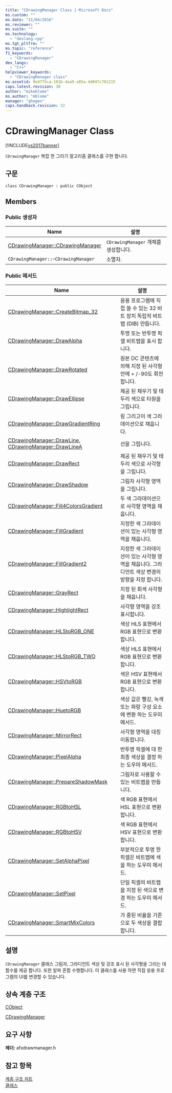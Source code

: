 ```yaml
---
title: "CDrawingManager Class | Microsoft Docs"
ms.custom: ""
ms.date: "11/04/2016"
ms.reviewer: ""
ms.suite: ""
ms.technology: 
  - "devlang-cpp"
ms.tgt_pltfrm: ""
ms.topic: "reference"
f1_keywords: 
  - "CDrawingManager"
dev_langs: 
  - "C++"
helpviewer_keywords: 
  - "CDrawingManager class"
ms.assetid: 9e4775ca-101b-4aa9-a85a-4d047c701215
caps.latest.revision: 30
author: "mikeblome"
ms.author: "mblome"
manager: "ghogen"
caps.handback.revision: 32
---
```

# CDrawingManager Class
[!INCLUDE[vs2017banner](../../assembler/inline/includes/vs2017banner.md)]

`CDrawingManager` 복잡 한 그리기 알고리즘 클래스를 구현 합니다.  
  
## 구문  
  
```  
class CDrawingManager : public CObject  
```  
  
## Members  
  
### Public 생성자  
  
|Name|설명|  
|----------|--------|  
|[CDrawingManager::CDrawingManager](../Topic/CDrawingManager::CDrawingManager.md)|`CDrawingManager` 개체를 생성합니다.|  
|`CDrawingManager::~CDrawingManager`|소멸자.|  
  
### Public 메서드  
  
|Name|설명|  
|----------|--------|  
|[CDrawingManager::CreateBitmap\_32](../Topic/CDrawingManager::CreateBitmap_32.md)|응용 프로그램에 직접 쓸 수 있는 32 비트 장치 독립적 비트맵 \(DIB\) 만듭니다.|  
|[CDrawingManager::DrawAlpha](../Topic/CDrawingManager::DrawAlpha.md)|투명 또는 반투명 픽셀 비트맵을 표시 합니다.|  
|[CDrawingManager::DrawRotated](../Topic/CDrawingManager::DrawRotated.md)|원본 DC 콘텐츠에 의해 지정 된 사각형 안에 \+ \/\-90도 회전합니다.|  
|[CDrawingManager::DrawEllipse](../Topic/CDrawingManager::DrawEllipse.md)|제공 된 채우기 및 테두리 색으로 타원을 그립니다.|  
|[CDrawingManager::DrawGradientRing](../Topic/CDrawingManager::DrawGradientRing.md)|링 그리고이 색 그라데이션으로 채웁니다.|  
|[CDrawingManager::DrawLine, CDrawingManager::DrawLineA](../Topic/CDrawingManager::DrawLine,%20CDrawingManager::DrawLineA.md)|선을 그립니다.|  
|[CDrawingManager::DrawRect](../Topic/CDrawingManager::DrawRect.md)|제공 된 채우기 및 테두리 색으로 사각형을 그립니다.|  
|[CDrawingManager::DrawShadow](../Topic/CDrawingManager::DrawShadow.md)|그림자 사각형 영역을 그립니다.|  
|[CDrawingManager::Fill4ColorsGradient](../Topic/CDrawingManager::Fill4ColorsGradient.md)|두 색 그라데이션으로 사각형 영역을 채웁니다.|  
|[CDrawingManager::FillGradient](../Topic/CDrawingManager::FillGradient.md)|지정한 색 그라데이션이 있는 사각형 영역을 채웁니다.|  
|[CDrawingManager::FillGradient2](../Topic/CDrawingManager::FillGradient2.md)|지정한 색 그라데이션이 있는 사각형 영역을 채웁니다.  그라디언트 색상 변경의 방향을 지정 합니다.|  
|[CDrawingManager::GrayRect](../Topic/CDrawingManager::GrayRect.md)|지정 된 회색 사각형을 채웁니다.|  
|[CDrawingManager::HighlightRect](../Topic/CDrawingManager::HighlightRect.md)|사각형 영역을 강조 표시합니다.|  
|[CDrawingManager::HLStoRGB\_ONE](../Topic/CDrawingManager::HLStoRGB_ONE.md)|색상 HLS 표현에서 RGB 표현으로 변환합니다.|  
|[CDrawingManager::HLStoRGB\_TWO](../Topic/CDrawingManager::HLStoRGB_TWO.md)|색상 HLS 표현에서 RGB 표현으로 변환합니다.|  
|[CDrawingManager::HSVtoRGB](../Topic/CDrawingManager::HSVtoRGB.md)|색은 HSV 표현에서 RGB 표현으로 변환합니다.|  
|[CDrawingManager::HuetoRGB](../Topic/CDrawingManager::HuetoRGB.md)|색상 값은 빨강, 녹색 또는 파랑 구성 요소에 변환 하는 도우미 메서드.|  
|[CDrawingManager::MirrorRect](../Topic/CDrawingManager::MirrorRect.md)|사각형 영역을 대칭 이동합니다.|  
|[CDrawingManager::PixelAlpha](../Topic/CDrawingManager::PixelAlpha.md)|반투명 픽셀에 대 한 최종 색상을 결정 하는 도우미 메서드.|  
|[CDrawingManager::PrepareShadowMask](../Topic/CDrawingManager::PrepareShadowMask.md)|그림자로 사용할 수 있는 비트맵을 만듭니다.|  
|[CDrawingManager::RGBtoHSL](../Topic/CDrawingManager::RGBtoHSL.md)|색 RGB 표현에서 HSL 표현으로 변환합니다.|  
|[CDrawingManager::RGBtoHSV](../Topic/CDrawingManager::RGBtoHSV.md)|색 RGB 표현에서 HSV 표현으로 변환합니다.|  
|[CDrawingManager::SetAlphaPixel](../Topic/CDrawingManager::SetAlphaPixel.md)|부분적으로 투명 한 픽셀은 비트맵에 색을 하는 도우미 메서드.|  
|[CDrawingManager::SetPixel](../Topic/CDrawingManager::SetPixel.md)|단일 픽셀의 비트맵을 지정 된 색으로 변경 하는 도우미 메서드.|  
|[CDrawingManager::SmartMixColors](../Topic/CDrawingManager::SmartMixColors.md)|가 중된 비율을 기준으로 두 색상을 결합 합니다.|  
  
## 설명  
 `CDrawingManager` 클래스 그림자, 그라디언트 색상 및 강조 표시 된 사각형을 그리는 데 함수를 제공 합니다.  또한 알파 혼합 수행합니다.  이 클래스를 사용 하면 직접 응용 프로그램의 UI를 변경할 수 있습니다.  
  
## 상속 계층 구조  
 [CObject](../../mfc/reference/cobject-class.md)  
  
 [CDrawingManager](../../mfc/reference/cdrawingmanager-class.md)  
  
## 요구 사항  
 **헤더:** afxdrawmanager.h  
  
## 참고 항목  
 [계층 구조 차트](../../mfc/hierarchy-chart.md)   
 [클래스](../../mfc/reference/mfc-classes.md)